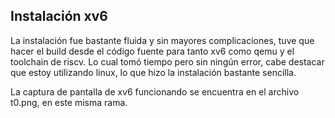 
## Instalación xv6
La instalación fue bastante fluida y sin mayores complicaciones, tuve que hacer el build desde el código fuente para tanto xv6 como qemu y el toolchain de riscv. Lo cual tomó tiempo pero sin ningún error, cabe destacar que estoy utilizando linux, lo que hizo la instalación bastante sencilla.

La captura de pantalla de xv6 funcionando se encuentra en el archivo t0.png, en este misma rama.
